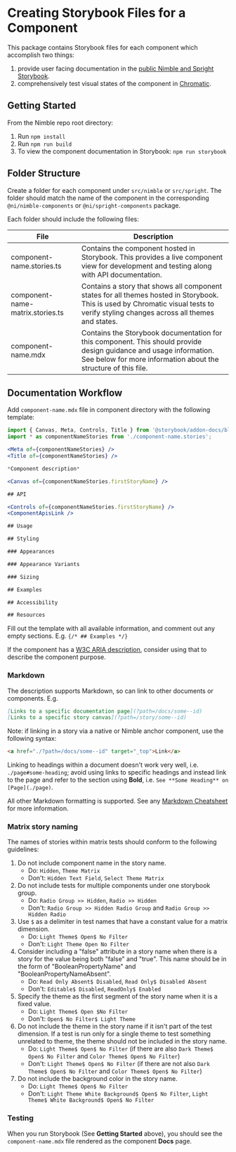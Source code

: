 # Creating Storybook Files for a Component

This package contains Storybook files for each component which accomplish two
things:

1. provide user facing documentation in the
   [public Nimble and Spright Storybook](https://nimble.ni.dev/storybook).
2. comprehensively test visual states of the component in
   [Chromatic](https://www.chromatic.com/builds?appId=60e89457a987cf003efc0a5b).

## Getting Started

From the Nimble repo root directory:

1. Run `npm install`
2. Run `npm run build`
3. To view the component documentation in Storybook: `npm run storybook`

## Folder Structure

Create a folder for each component under `src/nimble` or `src/spright`. The
folder should match the name of the component in the corresponding
`@ni/nimble-components` or `@ni/spright-components` package.

Each folder should include the following files:

| File                             | Description                                                                                                                                                                          |
| -------------------------------- | ------------------------------------------------------------------------------------------------------------------------------------------------------------------------------------ |
| component-name.stories.ts        | Contains the component hosted in Storybook. This provides a live component view for development and testing along with API documentation.                                            |
| component-name-matrix.stories.ts | Contains a story that shows all component states for all themes hosted in Storybook. This is used by Chromatic visual tests to verify styling changes across all themes and states.  |
| component-name.mdx               | Contains the Storybook documentation for this component. This should provide design guidance and usage information. See below for more information about the structure of this file. |

## Documentation Workflow

Add `component-name.mdx` file in component directory with the following
template:

```jsx
import { Canvas, Meta, Controls, Title } from '@storybook/addon-docs/blocks';
import * as componentNameStories from './component-name.stories';

<Meta of={componentNameStories} />
<Title of={componentNameStories} />

*Component description*

<Canvas of={componentNameStories.firstStoryName} />

## API

<Controls of={componentNameStories.firstStoryName} />
<ComponentApisLink />

## Usage

## Styling

### Appearances

### Appearance Variants

### Sizing

## Examples

## Accessibility

## Resources

```

Fill out the template with all available information, and comment out any empty
sections. E.g. `{/* ## Examples */}`

If the component has a
[W3C ARIA description](https://www.w3.org/WAI/ARIA/apg/patterns/), consider
using that to describe the component purpose.

### Markdown

The description supports Markdown, so can link to other documents or components.
E.g.

```md
[Links to a specific documentation page](?path=/docs/some--id)
[Links to a specific story canvas](?path=/story/some--id)
```

Note: if linking in a story via a native or Nimble anchor component, use the
following syntax:

```html
<a href="./?path=/docs/some--id" target="_top">Link</a>
```

Linking to headings within a document doesn't work very well, i.e.
`./page#some-heading`; avoid using links to specific headings and instead link
to the page and refer to the section using **Bold**, i.e.
`See **Some Heading** on [Page](./page)`.

All other Markdown formatting is supported. See any
[Markdown Cheatsheet](https://www.markdownguide.org/cheat-sheet/) for more
information.

### Matrix story naming

The names of stories within matrix tests should conform to the following
guidelines:

1. Do not include component name in the story name.
    - Do: `Hidden`, `Theme Matrix`
    - Don't: `Hidden Text Field`, `Select Theme Matrix`
1. Do not include tests for multiple components under one storybook group.
    - Do: `Radio Group >> Hidden`, `Radio >> Hidden`
    - Don't: `Radio Group >> Hidden Radio Group` and
      `Radio Group >> Hidden Radio`
1. Use `$` as a delimiter in test names that have a constant value for a matrix
   dimension.
    - Do: `Light Theme$ Open$ No Filter`
    - Don't: `Light Theme Open No Filter`
1. Consider including a "false" attribute in a story name when there is a story
   for the value being both "false" and "true". This name should be in the form
   of "BooleanPropertyName" and "BooleanPropertyNameAbsent".
    - Do: `Read Only Absent$ Disabled`, `Read Only$ Disabled Absent`
    - Don't: `Editable$ Disabled`, `ReadOnly$ Enabled`
1. Specify the theme as the first segment of the story name when it is a fixed
   value.
    - Do: `Light Theme$ Open $No Filter`
    - Don't: `Open$ No Filter$ Light Theme`
1. Do not include the theme in the story name if it isn't part of the test
   dimension. If a test is run only for a single theme to test something
   unrelated to theme, the theme should not be included in the story name.
    - Do: `Light Theme$ Open$ No Filter` (if there are also
      `Dark Theme$ Open$ No Filter` and `Color Theme$ Open$ No Filter`)
    - Don't: `Light Theme$ Open$ No Filter` (if there are not also
      `Dark Theme$ Open$ No Filter` and `Color Theme$ Open$ No Filter`)
1. Do not include the background color in the story name.
    - Do: `Light Theme$ Open$ No Filter`
    - Don't: `Light Theme White Background$ Open$ No Filter`,
      `Light Theme$ White Background$ Open$ No Filter`

### Testing

When you run Storybook (See **Getting Started** above), you should see the
`component-name.mdx` file rendered as the component **Docs** page.
